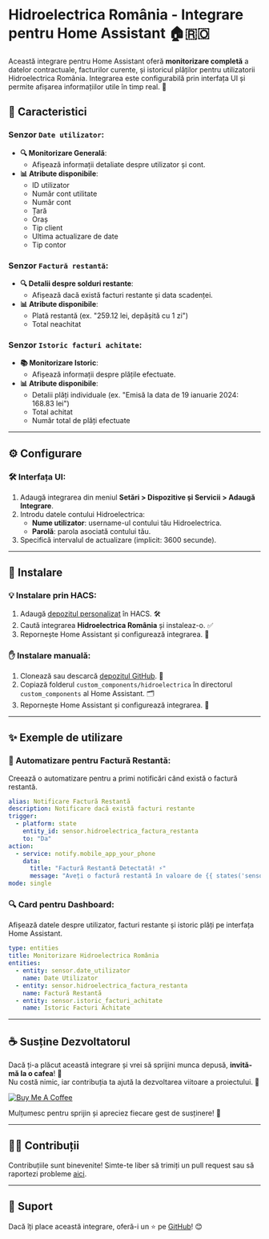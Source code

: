 
# Hidroelectrica România - Integrare pentru Home Assistant 🏠🇷🇴

Această integrare pentru Home Assistant oferă **monitorizare completă** a datelor contractuale, facturilor curente, și istoricul plăților pentru utilizatorii Hidroelectrica România. Integrarea este configurabilă prin interfața UI și permite afișarea informațiilor utile în timp real. 🚀

## 🌟 Caracteristici

### Senzor `Date utilizator`:
  - **🔍 Monitorizare Generală**:
      - Afișează informații detaliate despre utilizator și cont.
  - **📊 Atribute disponibile**:
      - ID utilizator
      - Număr cont utilitate
      - Număr cont
      - Țară
      - Oraș
      - Tip client
      - Ultima actualizare de date
      - Tip contor

### Senzor `Factură restantă`:
  - **🔍 Detalii despre solduri restante**:
      - Afișează dacă există facturi restante și data scadenței.
  - **📊 Atribute disponibile**:
      - Plată restantă (ex. "259.12 lei, depășită cu 1 zi")
      - Total neachitat

### Senzor `Istoric facturi achitate`:
  - **📚 Monitorizare Istoric**:
      - Afișează informații despre plățile efectuate.
  - **📊 Atribute disponibile**:
      - Detalii plăți individuale (ex. "Emisă la data de 19 ianuarie 2024: 168.83 lei")
      - Total achitat
      - Număr total de plăți efectuate

---

## ⚙️ Configurare

### 🛠️ Interfața UI:
1. Adaugă integrarea din meniul **Setări > Dispozitive și Servicii > Adaugă Integrare**.
2. Introdu datele contului Hidroelectrica:
   - **Nume utilizator**: username-ul contului tău Hidroelectrica.
   - **Parolă**: parola asociată contului tău.
3. Specifică intervalul de actualizare (implicit: 3600 secunde).

---

## 🚀 Instalare

### 💡 Instalare prin HACS:
1. Adaugă [depozitul personalizat](https://github.com/cnecrea/hidroelectrica) în HACS. 🛠️
2. Caută integrarea **Hidroelectrica România** și instaleaz-o. ✅
3. Repornește Home Assistant și configurează integrarea. 🔄

### ✋ Instalare manuală:
1. Clonează sau descarcă [depozitul GitHub](https://github.com/cnecrea/hidroelectrica). 📂
2. Copiază folderul `custom_components/hidroelectrica` în directorul `custom_components` al Home Assistant. 🗂️
3. Repornește Home Assistant și configurează integrarea. 🔧

---

## ✨ Exemple de utilizare

### 🔔 Automatizare pentru Factură Restantă:
Creează o automatizare pentru a primi notificări când există o factură restantă.

```yaml
alias: Notificare Factură Restantă
description: Notificare dacă există facturi restante
trigger:
  - platform: state
    entity_id: sensor.hidroelectrica_factura_restanta
    to: "Da"
action:
  - service: notify.mobile_app_your_phone
    data:
      title: "Factură Restantă Detectată! ⚡"
      message: "Aveți o factură restantă în valoare de {{ states('sensor.factura_restanta') }}."
mode: single
```

### 🔍 Card pentru Dashboard:
Afișează datele despre utilizator, facturi restante și istoric plăți pe interfața Home Assistant.

```yaml
type: entities
title: Monitorizare Hidroelectrica România
entities:
  - entity: sensor.date_utilizator
    name: Date Utilizator
  - entity: sensor.hidroelectrica_factura_restanta
    name: Factură Restantă
  - entity: sensor.istoric_facturi_achitate
    name: Istoric Facturi Achitate
```

---

## ☕ Susține Dezvoltatorul

Dacă ți-a plăcut această integrare și vrei să sprijini munca depusă, **invită-mă la o cafea**! 🫶  
Nu costă nimic, iar contribuția ta ajută la dezvoltarea viitoare a proiectului. 🙌  

[![Buy Me A Coffee](https://img.shields.io/badge/Buy%20Me%20A%20Coffee-Susține%20dezvoltatorul-orange?style=for-the-badge&logo=buy-me-a-coffee)](https://buymeacoffee.com/cnecrea)

Mulțumesc pentru sprijin și apreciez fiecare gest de susținere! 🤗

--- 

## 🧑‍💻 Contribuții

Contribuțiile sunt binevenite! Simte-te liber să trimiți un pull request sau să raportezi probleme [aici](https://github.com/cnecrea/hidroelectrica/issues).

---

## 🌟 Suport
Dacă îți place această integrare, oferă-i un ⭐ pe [GitHub](https://github.com/cnecrea/hidroelectrica/)! 😊
